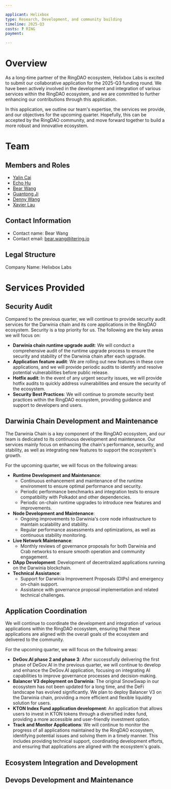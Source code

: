```yaml
---

applicant: Helixbox
type: Research, Development, and community building
timeline: 2025-Q3
costs: ? RING
payment: 

---
```


# Overview

As a long-time partner of the RingDAO ecosystem, Helixbox Labs is excited to submit our collaborative application for the 2025-Q3 funding round. We have been actively involved in the development and integration of various services within the RingDAO ecosystem, and we are committed to further enhancing our contributions through this application.

In this application, we outline our team's expertise, the services we provide, and our objectives for the upcoming quarter. Hopefully, this can be accepted by the RingDAO community, and move forward together to build a more robust and innovative ecosystem.

# Team

## Members and Roles

- [Yalin Cai](https://github.com/fewensa)
- [Echo Hu](https://github.com/hujw77)
- [Bear Wang](https://github.com/boundless-forest)
- [Guantong Ji](https://github.com/jiguantong)
- [Denny Wang](https://github.com/hackfisher)
- [Xavier Lau](https://github.com/AurevoirXavier)

## Contact Information

- Contact name: Bear Wang
- Contact email: bear.wang@itering.io

## Legal Structure

Company Name: Helixbox Labs

# Services Provided

## Security Audit

Compared to the previous quarter, we will continue to provide security audit services for the Darwinia chain and its core applications in the RingDAO ecosystem. Security is a top priority for us. The following are the key areas we will focus on:

- **Darwinia chain runtime upgrade audit**: We will conduct a comprehensive audit of the runtime upgrade process to ensure the security and stability of the Darwinia chain after each upgrade.
- **Application feature audit**: We are rolling out new features in these core applications, and we will provide periodic audits to identify and resolve potential vulnerabilities before public release.
- **Hotfix audit**: In the event of any urgent security issues, we will provide hotfix audits to quickly address vulnerabilities and ensure the security of the ecosystem.
- **Security Best Practices**: We will continue to promote security best practices within the RingDAO ecosystem, providing guidance and support to developers and users.

## Darwinia Chain Development and Maintenance

The Darwinia Chain is a key component of the RingDAO ecosystem, and our team is dedicated to its continuous development and maintenance. Our services mainly focus on enhancing the chain's performance, security, and stability, as well as integrating new features to support the ecosystem's growth.

For the upcoming quarter, we will focus on the following areas:

- **Runtime Development and Maintenance**: 
    - Continuous enhancement and maintenance of the runtime environment to ensure optimal performance and security.
    - Periodic performance benchmarks and integration tests to ensure compatibility with Polkadot and other dependencies.
    - Periodic on-chain runtime upgrades to introduce new features and improvements.
- **Node Development and Maintenance**:
    - Ongoing improvements to Darwinia's core node infrastructure to maintain scalability and stability.
    - Regular performance assessments and optimizations, as well as continuous stability monitoring.
- **Live Network Maintenance**:
    - Monthly reviews of governance proposals for both Darwinia and Crab networks to ensure smooth operation and community engagement.
- **DApp Development**: Development of decentralized applications running on the Darwinia blockchain.
- **Technical Assistance**: 
    - Support for Darwinia Improvement Proposals (DIPs) and emergency on-chain support.
    - Assistance with governance proposal implementation and related technical challenges.

## Application Coordination

We will continue to coordinate the development and integration of various applications within the RingDAO ecosystem, ensuring that these applications are aligned with the overall goals of the ecosystem and delivered to the community.

For the upcoming quarter, we will focus on the following areas:

- **DeGov.AI phase 2 and phase 3**: After successfully delivering the first phase of DeGov.AI in the previous quarter, we will continue to develop and enhance the DeGov.AI application, focusing on integrating AI capabilities to improve governance processes and decision-making.
- **Balancer V3 deployment on Darwinia**: The original SnowSwap in our ecosystem has not been updated for a long time, and the DeFi landscape has evolved significantly. We plan to deploy Balancer V3 on the Darwinia chain, providing a more efficient and flexible liquidity solution for users.
- **KTON Index Fund application development**: An application that allows users to invest in KTON tokens through a diversified index fund, providing a more accessible and user-friendly investment option.
- **Track and Monitor Applications**: We will continue to monitor the progress of all applications maintained by the RingDAO ecosystem, identifying potential issues and solving them in a timely manner. This includes providing technical support, coordinating development efforts, and ensuring that applications are aligned with the ecosystem's goals.

## Ecosystem Integration and Development


## Devops Development and Maintenance
